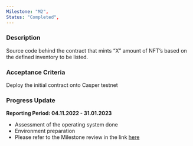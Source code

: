 ```yaml
---
Milestone: "M2",
Status: "Completed",
---
```

<!--lang:en--> 
### Description

Source code behind the contract that mints “X” amount of NFT’s based on the defined inventory to be listed.

### Acceptance Criteria

Deploy the initial contract onto Casper testnet

### Progress Update

**Reporting Period: 04.11.2022 - 31.01.2023**

- Assessment of the operating system done
- Environment preparation
- Please refer to the Milestone review in the link [here](https://casper-association.atlassian.net/wiki/spaces/DropLinked/pages/284229635/Milestone+1)


